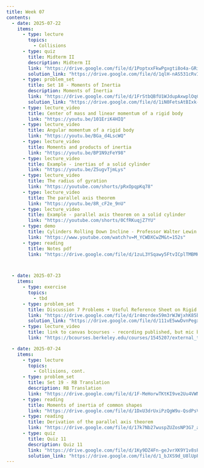 ```yaml
---
title: Week 07
contents:
  - date: 2025-07-22
    items:
      - type: lecture
        topics:
          - Collisions
      - type: quiz
        title: Midterm II
        description: Midterm II
        link: "https://drive.google.com/file/d/1PoptxxFkwPgxgti8o4a-GRid4FVxc99b/view?usp=share_link"
        solution_link: "https://drive.google.com/file/d/1qlH-nAS531cRvIq30yFaV9ifPYXjksqK/view?usp=sharing"
      - type: problem_set
        title: Set 18 - Moments of Inertia
        description: Moments of Inertia
        link: "https://drive.google.com/file/d/1FrStbQBfU1WJdupAxwplOqCcVOlT1MDA/view?usp=drivesdk"
        solution_link: "https://drive.google.com/file/d/1iN0FetsAtBIxk-U-Wbx5OrG9wvbsJAxG/view?usp=sharing"
      - type: lecture_video
        title: Center of mass and linear momentum of a rigid body
        link: "https://youtu.be/101EriK4HIQ"
      - type: lecture_video
        title: Angular momentum of a rigid body
        link: "https://youtu.be/BGa_d4LscWQ"
      - type: lecture_video
        title: Moments and products of inertia
        link: "https://youtu.be/BP1N9zFeY98"
      - type: lecture_video
        title: Example - inertias of a solid cylinder
        link: "https://youtu.be/Z5ugvTjmLys"
      - type: lecture_video
        title: The radius of gyration
        link: "https://youtube.com/shorts/pRxOpqpKq78"
      - type: lecture_video
        title: The parallel axis theorem
        link: "https://youtu.be/8R_cF2e_9nU"
      - type: lecture_video
        title: Example - parallel axis theorem on a solid cylinder
        link: "https://youtube.com/shorts/0CfRKuqjZ7YU"
      - type: demo
        title: Cylinders Rolling Down Incline - Professor Walter Lewin
        link: "https://www.youtube.com/watch?v=M_YCWDXCwZM&t=152s"
      - type: reading
        title: Notes pdf
        link: "https://drive.google.com/file/d/1zuL3YSqawy5FtvICplTMBMHMxdpmpIBx/view?usp=sharing"



  - date: 2025-07-23
    items:
      - type: exercise
        topics:
          - tbd
      - type: problem_set
        title: Discussion 7 Problems + Useful Reference Sheet on Rigid Body Dynamics
        link: "https://drive.google.com/file/d/1r4mcrdex59m3rWJWjxhK85bionFg1IKr/view?usp=sharing"
        solution_link: "https://drive.google.com/file/d/111vE5wwDvnPegxHbWRJUp16KfyCxrH3G/view?usp=sharing"
      - type: lecture_video
        title: link to canvas bcourses - recording published, but mic battery died at the end
        link: "https://bcourses.berkeley.edu/courses/1545207/external_tools/90481"

  - date: 2025-07-24
    items:
      - type: lecture
        topics:
          - Collisions, cont.
      - type: problem_set
        title: Set 19 - RB Translation
        description: RB Translation
        link: "https://drive.google.com/file/d/1F-MeHorwTKtKI9ve2Uu4VWNxyBTFdleE/view?usp=drivesdk"
      - type: reading
        title: Moments of inertia of common shapes
        link: "https://drive.google.com/file/d/1DxU3drUxiPzQgW9u-QsdPsVf8NP3gh6U/view?usp=sharing"
      - type: reading
        title: Derivation of the parallel axis theorem
        link: "https://drive.google.com/file/d/17k7Nb27wuspZUZosNP3G7_aEwLI8b4mq/view?usp=sharing"
      - type: quiz
        title: Quiz 11
        description: Quiz 11
        link: "https://drive.google.com/file/d/1Ky9DZ4Fn-geJvrXK9Y1v8sPLxxLcToIT/view?usp=sharing"
        solution_link: "https://drive.google.com/file/d/1_bJXS9d_U8lUpPjtsZMDv5luIbqi1QMu/view?usp=sharing"
---
```

      
      
